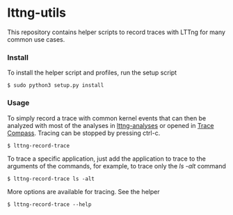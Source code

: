 # lttng-utils
This repository contains helper scripts to record traces with LTTng for many common use cases.

### Install

To install the helper script and profiles, run the setup script

```
$ sudo python3 setup.py install
```

### Usage

To simply record a trace with common kernel events that can then be analyzed with most of the analyses in [lttng-analyses](https://github.com/lttng/lttng-analyses) or opened in [Trace Compass](http://tracecompass.org). Tracing can be stopped by pressing ctrl-c.

```
$ lttng-record-trace
```

To trace a specific application, just add the application to trace to the arguments of the commands, for example, to trace only the *ls -alt* command

```
$ lttng-record-trace ls -alt
```

More options are available for tracing. See the helper

```
$ lttng-record-trace --help
```
